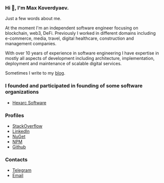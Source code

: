 ### Hi 👋, I'm Max Koverdyaev.
Just a few words about me.

At the moment I'm an independent software engineer focusing on blockchain, web3, DeFi. Previously I worked in different domains including 
e-commerce, media, travel, digital healthcare, construction and management companies.

With over 10 years of experience in software engineering I have expertise in mostly all aspects
of development including architecture, implementation, deployment and maintenance of scalable digital services.

Sometimes I write to my [blog](https://shadeglare.medium.com).

### I founded and participated in founding of some software organizations
* [Hexarc Software](https://github.com/hexarc-software)

### Profiles
* [StackOverflow](https://stackoverflow.com/users/334904/shadeglare)
* [LinkedIn](https://www.linkedin.com/in/max-koverdyaev-10aa9a21)
* [NuGet](https://www.nuget.org/profiles/shadeglare)
* [NPM](https://www.npmjs.com/~shadeglare)
* [Github](https://github.com/shadeglare)

### Contacts
* [Telegram](https://t.me/shadeglare)
* [Email](mailto:shadeglare@gmail.com)
